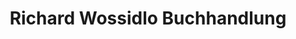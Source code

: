 ---
title: "Richard Wossidlo Buchhandlung"
url: /ribnitz-damgarten/richard-wossidlo-buchhandlung/
shop: Bücher
---